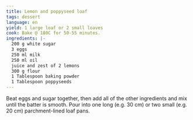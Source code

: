 ```yaml
---
title: Lemon and poppyseed loaf
tags: dessert
language: en
yield: 1 large loaf or 2 small loaves
cook: Bake @ 180C for 50-55 minutes.
ingredients: |-
  200 g white sugar
  3 eggs
  250 ml milk
  250 ml oil
  juice and zest of 2 lemons
  300 g flour
  1 Tablespoon baking powder
  1 Tablespoon poppyseeds
---
```


Beat eggs and sugar together, then add all of the other ingredients and mix until the batter is smooth. Pour into one long (e.g. 30 cm) or two small (e.g. 20 cm) parchment-lined loaf pans.
